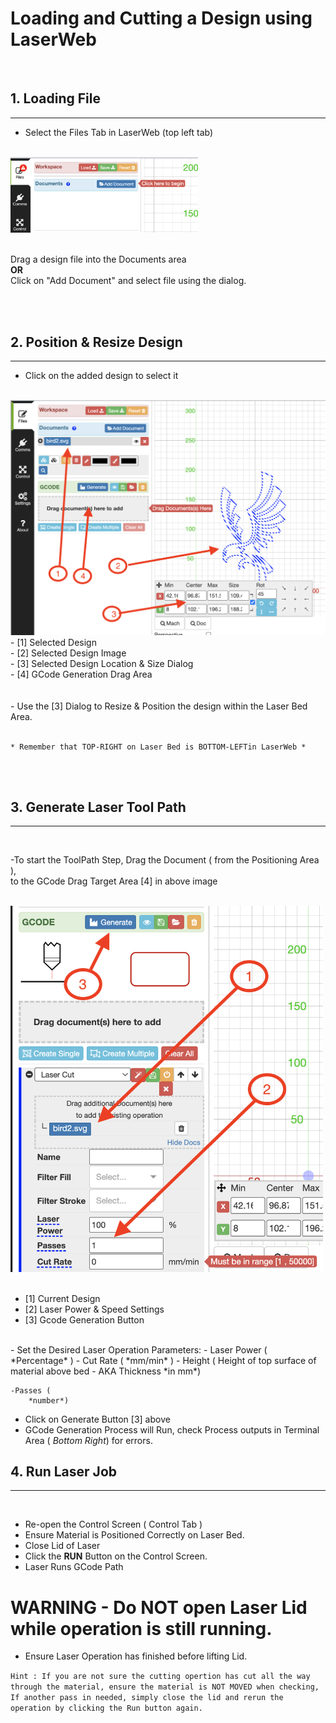 # **Loading and Cutting a Design using LaserWeb**

<br/>

## **1. Loading File**
---


- Select the Files Tab in LaserWeb (top left tab)
<br/>

 <img src="../images/Files%20Tab.png" width="300px">
 <br/>
<br/>

Drag a design file into the Documents area <br/>
    **OR**
<br/>Click on "Add Document" and select file using the dialog.

<br/>
<br/>

## **2. Position & Resize Design**

---

- Click on the added design to select it
<br/>

<img src="../images/LoadedDoc.png" >
- [1] Selected Design<br/>
- [2] Selected Design Image <br/>
- [3] Selected Design Location & Size Dialog<br/>
- [4] GCode Generation Drag Area<br/>
<br/>
<br/>
- Use the [3] Dialog to Resize & Position the design within the Laser Bed Area.<br/>
<br/>
    
    * Remember that TOP-RIGHT on Laser Bed is BOTTOM-LEFTin LaserWeb *


<br/>

<br/>

## **3. Generate Laser Tool Path**

---
<br/>

-To start the ToolPath Step, Drag the Document ( from the Positioning Area ), <br/>to the GCode Drag Target Area [4] in above image
<br/>
<br/>

<img src="../images/GCodeTab.png" width="500">
<br/>
<br/>

* [1] Current Design
* [2] Laser Power & Speed Settings
* [3] Gcode Generation Button
<br/>
- Set the Desired Laser Operation Parameters: 
    - Laser Power ( 
        *Percentage* )
    - Cut Rate ( 
        *mm/min* )
    - Height ( Height of top surface of material above bed - AKA Thickness *in mm*)

    -Passes (
        *number*)
- Click on Generate Button [3] above
- GCode Generation Process will Run, check Process outputs in Terminal Area ( 
    *Bottom Right*) for errors.

## **4. Run Laser Job**
---
<br/>

- Re-open the Control Screen ( Control Tab )
- Ensure Material is Positioned Correctly on Laser Bed.
- Close Lid of Laser 
- Click the 
**RUN** Button on the Control Screen.
- Laser Runs GCode Path

# WARNING - Do NOT open Laser Lid while operation is still running.
- Ensure Laser Operation has finished before lifting Lid.

````Hint : If you are not sure the cutting opertion has cut all the way through the material, ensure the material is NOT MOVED when checking, If another pass in needed, simply close the lid and rerun the operation by clicking the Run button again.````







